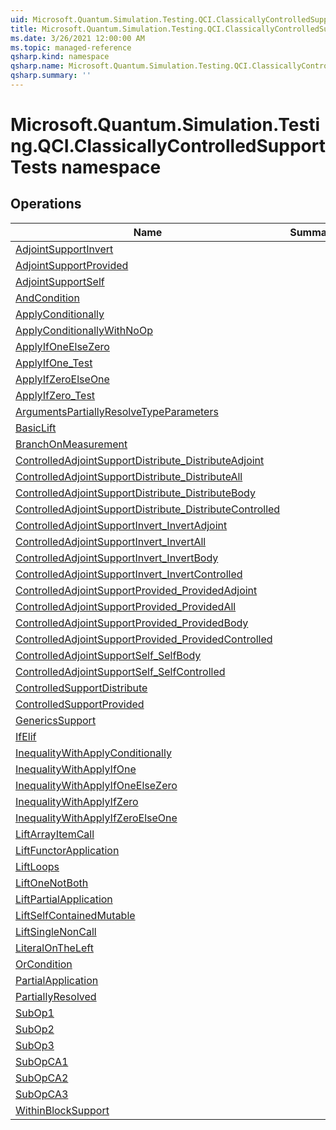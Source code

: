 ```yaml
---
uid: Microsoft.Quantum.Simulation.Testing.QCI.ClassicallyControlledSupportTests
title: Microsoft.Quantum.Simulation.Testing.QCI.ClassicallyControlledSupportTests namespace
ms.date: 3/26/2021 12:00:00 AM
ms.topic: managed-reference
qsharp.kind: namespace
qsharp.name: Microsoft.Quantum.Simulation.Testing.QCI.ClassicallyControlledSupportTests
qsharp.summary: ''
---
```


# Microsoft.Quantum.Simulation.Testing.QCI.ClassicallyControlledSupportTests namespace




<!-- summaries -->

## Operations

| Name | Summary |
|------|---------|
|[AdjointSupportInvert](xref:Microsoft.Quantum.Simulation.Testing.QCI.ClassicallyControlledSupportTests.AdjointSupportInvert) | |
|[AdjointSupportProvided](xref:Microsoft.Quantum.Simulation.Testing.QCI.ClassicallyControlledSupportTests.AdjointSupportProvided) | |
|[AdjointSupportSelf](xref:Microsoft.Quantum.Simulation.Testing.QCI.ClassicallyControlledSupportTests.AdjointSupportSelf) | |
|[AndCondition](xref:Microsoft.Quantum.Simulation.Testing.QCI.ClassicallyControlledSupportTests.AndCondition) | |
|[ApplyConditionally](xref:Microsoft.Quantum.Simulation.Testing.QCI.ClassicallyControlledSupportTests.ApplyConditionally) | |
|[ApplyConditionallyWithNoOp](xref:Microsoft.Quantum.Simulation.Testing.QCI.ClassicallyControlledSupportTests.ApplyConditionallyWithNoOp) | |
|[ApplyIfOneElseZero](xref:Microsoft.Quantum.Simulation.Testing.QCI.ClassicallyControlledSupportTests.ApplyIfOneElseZero) | |
|[ApplyIfOne_Test](xref:Microsoft.Quantum.Simulation.Testing.QCI.ClassicallyControlledSupportTests.ApplyIfOne_Test) | |
|[ApplyIfZeroElseOne](xref:Microsoft.Quantum.Simulation.Testing.QCI.ClassicallyControlledSupportTests.ApplyIfZeroElseOne) | |
|[ApplyIfZero_Test](xref:Microsoft.Quantum.Simulation.Testing.QCI.ClassicallyControlledSupportTests.ApplyIfZero_Test) | |
|[ArgumentsPartiallyResolveTypeParameters](xref:Microsoft.Quantum.Simulation.Testing.QCI.ClassicallyControlledSupportTests.ArgumentsPartiallyResolveTypeParameters) | |
|[BasicLift](xref:Microsoft.Quantum.Simulation.Testing.QCI.ClassicallyControlledSupportTests.BasicLift) | |
|[BranchOnMeasurement](xref:Microsoft.Quantum.Simulation.Testing.QCI.ClassicallyControlledSupportTests.BranchOnMeasurement) | |
|[ControlledAdjointSupportDistribute_DistributeAdjoint](xref:Microsoft.Quantum.Simulation.Testing.QCI.ClassicallyControlledSupportTests.ControlledAdjointSupportDistribute_DistributeAdjoint) | |
|[ControlledAdjointSupportDistribute_DistributeAll](xref:Microsoft.Quantum.Simulation.Testing.QCI.ClassicallyControlledSupportTests.ControlledAdjointSupportDistribute_DistributeAll) | |
|[ControlledAdjointSupportDistribute_DistributeBody](xref:Microsoft.Quantum.Simulation.Testing.QCI.ClassicallyControlledSupportTests.ControlledAdjointSupportDistribute_DistributeBody) | |
|[ControlledAdjointSupportDistribute_DistributeControlled](xref:Microsoft.Quantum.Simulation.Testing.QCI.ClassicallyControlledSupportTests.ControlledAdjointSupportDistribute_DistributeControlled) | |
|[ControlledAdjointSupportInvert_InvertAdjoint](xref:Microsoft.Quantum.Simulation.Testing.QCI.ClassicallyControlledSupportTests.ControlledAdjointSupportInvert_InvertAdjoint) | |
|[ControlledAdjointSupportInvert_InvertAll](xref:Microsoft.Quantum.Simulation.Testing.QCI.ClassicallyControlledSupportTests.ControlledAdjointSupportInvert_InvertAll) | |
|[ControlledAdjointSupportInvert_InvertBody](xref:Microsoft.Quantum.Simulation.Testing.QCI.ClassicallyControlledSupportTests.ControlledAdjointSupportInvert_InvertBody) | |
|[ControlledAdjointSupportInvert_InvertControlled](xref:Microsoft.Quantum.Simulation.Testing.QCI.ClassicallyControlledSupportTests.ControlledAdjointSupportInvert_InvertControlled) | |
|[ControlledAdjointSupportProvided_ProvidedAdjoint](xref:Microsoft.Quantum.Simulation.Testing.QCI.ClassicallyControlledSupportTests.ControlledAdjointSupportProvided_ProvidedAdjoint) | |
|[ControlledAdjointSupportProvided_ProvidedAll](xref:Microsoft.Quantum.Simulation.Testing.QCI.ClassicallyControlledSupportTests.ControlledAdjointSupportProvided_ProvidedAll) | |
|[ControlledAdjointSupportProvided_ProvidedBody](xref:Microsoft.Quantum.Simulation.Testing.QCI.ClassicallyControlledSupportTests.ControlledAdjointSupportProvided_ProvidedBody) | |
|[ControlledAdjointSupportProvided_ProvidedControlled](xref:Microsoft.Quantum.Simulation.Testing.QCI.ClassicallyControlledSupportTests.ControlledAdjointSupportProvided_ProvidedControlled) | |
|[ControlledAdjointSupportSelf_SelfBody](xref:Microsoft.Quantum.Simulation.Testing.QCI.ClassicallyControlledSupportTests.ControlledAdjointSupportSelf_SelfBody) | |
|[ControlledAdjointSupportSelf_SelfControlled](xref:Microsoft.Quantum.Simulation.Testing.QCI.ClassicallyControlledSupportTests.ControlledAdjointSupportSelf_SelfControlled) | |
|[ControlledSupportDistribute](xref:Microsoft.Quantum.Simulation.Testing.QCI.ClassicallyControlledSupportTests.ControlledSupportDistribute) | |
|[ControlledSupportProvided](xref:Microsoft.Quantum.Simulation.Testing.QCI.ClassicallyControlledSupportTests.ControlledSupportProvided) | |
|[GenericsSupport](xref:Microsoft.Quantum.Simulation.Testing.QCI.ClassicallyControlledSupportTests.GenericsSupport) | |
|[IfElif](xref:Microsoft.Quantum.Simulation.Testing.QCI.ClassicallyControlledSupportTests.IfElif) | |
|[InequalityWithApplyConditionally](xref:Microsoft.Quantum.Simulation.Testing.QCI.ClassicallyControlledSupportTests.InequalityWithApplyConditionally) | |
|[InequalityWithApplyIfOne](xref:Microsoft.Quantum.Simulation.Testing.QCI.ClassicallyControlledSupportTests.InequalityWithApplyIfOne) | |
|[InequalityWithApplyIfOneElseZero](xref:Microsoft.Quantum.Simulation.Testing.QCI.ClassicallyControlledSupportTests.InequalityWithApplyIfOneElseZero) | |
|[InequalityWithApplyIfZero](xref:Microsoft.Quantum.Simulation.Testing.QCI.ClassicallyControlledSupportTests.InequalityWithApplyIfZero) | |
|[InequalityWithApplyIfZeroElseOne](xref:Microsoft.Quantum.Simulation.Testing.QCI.ClassicallyControlledSupportTests.InequalityWithApplyIfZeroElseOne) | |
|[LiftArrayItemCall](xref:Microsoft.Quantum.Simulation.Testing.QCI.ClassicallyControlledSupportTests.LiftArrayItemCall) | |
|[LiftFunctorApplication](xref:Microsoft.Quantum.Simulation.Testing.QCI.ClassicallyControlledSupportTests.LiftFunctorApplication) | |
|[LiftLoops](xref:Microsoft.Quantum.Simulation.Testing.QCI.ClassicallyControlledSupportTests.LiftLoops) | |
|[LiftOneNotBoth](xref:Microsoft.Quantum.Simulation.Testing.QCI.ClassicallyControlledSupportTests.LiftOneNotBoth) | |
|[LiftPartialApplication](xref:Microsoft.Quantum.Simulation.Testing.QCI.ClassicallyControlledSupportTests.LiftPartialApplication) | |
|[LiftSelfContainedMutable](xref:Microsoft.Quantum.Simulation.Testing.QCI.ClassicallyControlledSupportTests.LiftSelfContainedMutable) | |
|[LiftSingleNonCall](xref:Microsoft.Quantum.Simulation.Testing.QCI.ClassicallyControlledSupportTests.LiftSingleNonCall) | |
|[LiteralOnTheLeft](xref:Microsoft.Quantum.Simulation.Testing.QCI.ClassicallyControlledSupportTests.LiteralOnTheLeft) | |
|[OrCondition](xref:Microsoft.Quantum.Simulation.Testing.QCI.ClassicallyControlledSupportTests.OrCondition) | |
|[PartialApplication](xref:Microsoft.Quantum.Simulation.Testing.QCI.ClassicallyControlledSupportTests.PartialApplication) | |
|[PartiallyResolved](xref:Microsoft.Quantum.Simulation.Testing.QCI.ClassicallyControlledSupportTests.PartiallyResolved) | |
|[SubOp1](xref:Microsoft.Quantum.Simulation.Testing.QCI.ClassicallyControlledSupportTests.SubOp1) | |
|[SubOp2](xref:Microsoft.Quantum.Simulation.Testing.QCI.ClassicallyControlledSupportTests.SubOp2) | |
|[SubOp3](xref:Microsoft.Quantum.Simulation.Testing.QCI.ClassicallyControlledSupportTests.SubOp3) | |
|[SubOpCA1](xref:Microsoft.Quantum.Simulation.Testing.QCI.ClassicallyControlledSupportTests.SubOpCA1) | |
|[SubOpCA2](xref:Microsoft.Quantum.Simulation.Testing.QCI.ClassicallyControlledSupportTests.SubOpCA2) | |
|[SubOpCA3](xref:Microsoft.Quantum.Simulation.Testing.QCI.ClassicallyControlledSupportTests.SubOpCA3) | |
|[WithinBlockSupport](xref:Microsoft.Quantum.Simulation.Testing.QCI.ClassicallyControlledSupportTests.WithinBlockSupport) | |


<!-- /summaries -->
